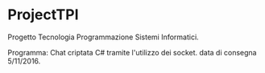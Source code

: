 # ProjectTPI

Progetto Tecnologia Programmazione Sistemi Informatici.

Programma: Chat criptata C# tramite l'utilizzo dei socket.
data di consegna 5/11/2016.
